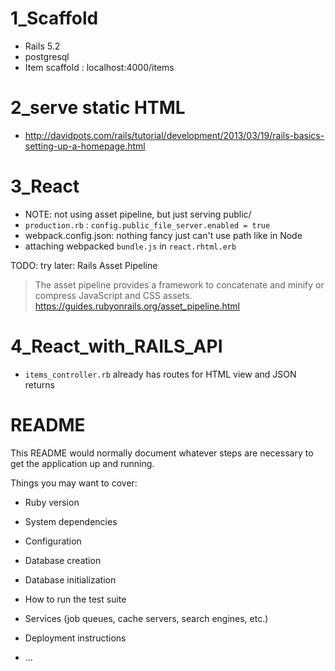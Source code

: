 # 1_Scaffold

- Rails 5.2
- postgresql
- Item scaffold : localhost:4000/items

# 2_serve static HTML

- http://davidpots.com/rails/tutorial/development/2013/03/19/rails-basics-setting-up-a-homepage.html
  
# 3_React

- NOTE: not using asset pipeline, but just serving public/
- `production.rb` : `config.public_file_server.enabled = true`
- webpack.config.json: nothing fancy just can't use path like in Node
- attaching webpacked `bundle.js` in `react.rhtml.erb`

TODO: try later: Rails Asset Pipeline
> The asset pipeline provides a framework to concatenate and minify or compress JavaScript and CSS assets. 
> https://guides.rubyonrails.org/asset_pipeline.html

# 4_React_with_RAILS_API

- `items_controller.rb` already has routes for HTML view and JSON returns

# README

This README would normally document whatever steps are necessary to get the
application up and running.

Things you may want to cover:

* Ruby version

* System dependencies

* Configuration

* Database creation

* Database initialization

* How to run the test suite

* Services (job queues, cache servers, search engines, etc.)

* Deployment instructions

* ...
